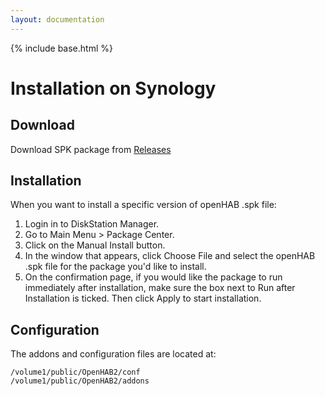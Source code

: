```yaml
---
layout: documentation
---
```


{% include base.html %}

# Installation on Synology

## Download

Download SPK package from [Releases](https://github.com/openhab/openhab-syno-spk/releases)

## Installation

When you want to install a specific version of openHAB .spk file:

1.  Login in to DiskStation Manager.  
2.  Go to Main Menu > Package Center.
3.  Click on the Manual Install button.
4.  In the window that appears, click Choose File and select the openHAB .spk file for the package you'd like to install. 
5.  On the confirmation page, if you would like the package to run immediately after installation, make sure the box next to Run after Installation is ticked. Then click Apply to start installation.
  
## Configuration

The addons and configuration files are located at:
```
/volume1/public/OpenHAB2/conf
/volume1/public/OpenHAB2/addons
```
